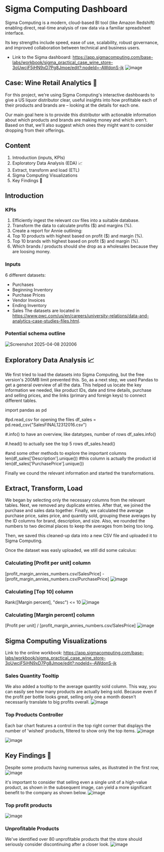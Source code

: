 # Sigma Computing Dashboard

Sigma Computing is a modern, cloud-based BI tool (like Amazon Redshift) enabling direct, real-time analysis of raw data via a familiar spreadsheet interface.

Its key strengths include speed, ease of use, scalability, robust governance, and improved collaboration between technical and business users.

- Link to the Sigma dashboard: https://app.sigmacomputing.com/base-labs/workbook/sigma_practical_case_wine_store-3oUwcjF5jHN9xD7Pg8Jmoe/edit?:nodeId=-AWdonS-jk 
![image](https://github.com/user-attachments/assets/d33e240c-efe6-4cd6-8bc6-a8785f30cb8e)

## Case: Wine Retail Analytics 🍷
For this project, we're using Sigma Computing's interactive dashboards to give a US liquor distributor clear, useful insights into how profitable each of their products and brands are – looking at the details for each one.

Our main goal here is to provide this distributor with actionable information about which products and brands are making money and which aren't. Based on that, we'll also suggest which ones they might want to consider dropping from their offerings.

## Content
1. Introduction (inputs, KPIs) 
3. Exploratory Data Analysis (EDA) 📈
4. Extract, transform and load (ETL)
5. Sigma Computing Visualizations
6. Key Findings 🍾

## Introduction 
### KPIs
1. Efficiently ingest the relevant csv files into a suitable database.
2. Transform the data to calculate profits ($) and margins (%).
3. Create a report for Annie outlining:
  1. Top 10 products with highest based on profit ($) and margin (%).
  2. Top 10 brands with highest based on profit ($) and margin (%).
  3. Which brands / products should she drop as a wholesales because they are loosing money.


### Inputs
6 different datasets:
- Purchases
- Beginning Inventory
- Purchase Prices
- Vendor Invoices
- Ending Inventory
- Sales
The datasets are located in https://www.pwc.com/us/en/careers/university-relations/data-and-analytics-case-studies-files.html.


### Potential schema outline
![Screenshot 2025-04-08 202006](https://github.com/user-attachments/assets/688b7973-84dd-4a1c-82e0-19d5a62a0699)


## Exploratory Data Analysis 📈
We first tried to load the datasets into Sigma Computing, but the free version's 200MB limit prevented this. So, as a next step, we used Pandas to get a general overview of all the data. This helped us locate the key information we needed, like product IDs, date and time details, purchase and selling prices, and the links (primary and foreign keys) to connect different tables.
  
  import pandas as pd
  
  #pd.read_csv for opening the files
  df_sales = pd.read_csv("SalesFINAL12312016.csv")
  
  #.info() to have an overview, like datatypes, number of rows
  df_sales.info()

  #.head() to actually see the top 5 rows
  df_sales.head()

  #and some other methods to explore the important columns
  len(df_sales['Description'].unique()) #this column is actually the product id
  len(df_sales['PurchasePrice'].unique())

Finally we cound the relevant information and started the transformations.


## Extract, Transform, Load 
We began by selecting only the necessary columns from the relevant tables. Next, we removed any duplicate entries. After that, we joined the purchase and sales data together. Finally, we calculated the average purchase price, sales price, and quantity sold, grouping these averages by the ID columns for brand, description, and size. Also, we rounded the numbers to two decimal places to keep the averages from being too long.

Then, we saved this cleaned-up data into a new CSV file and uploaded it to Sigma Computing.

Once the dataset was easly uploaded, we still did some calculus:

### Calculating [Profit per unit] column
[profit_margin_annies_numbers.csv/SalesPrice] - [profit_margin_annies_numbers.csv/PurchasePrice]
![image](https://github.com/user-attachments/assets/a2888062-8383-4336-be17-7223aa9ba7a4)

### Calculating [Top 10] column
Rank([Margin percent], "desc") <= 10
![image](https://github.com/user-attachments/assets/ea4d3935-9615-4a44-8e87-af0e3ebaa6e6)

### Calculating [Margin percent] column
[Profit  per unit] / [profit_margin_annies_numbers.csv/SalesPrice]
![image](https://github.com/user-attachments/assets/6b1a124d-5588-49ca-aa8a-91c811d014f1)


## Sigma Computing Visualizations
Link to the online workbook:
https://app.sigmacomputing.com/base-labs/workbook/sigma_practical_case_wine_store-3oUwcjF5jHN9xD7Pg8Jmoe/edit?:nodeId=-AWdonS-jk

### Sales Quantity Tooltip
We also added a tooltip to the average quantity sold column. This way, you can easily see how many products are actually being sold. Because even if the profit per bottle looks great, selling only one a month doesn't necessarily translate to big profits overall.
![image](https://github.com/user-attachments/assets/89058bf2-5083-4fc9-845f-800086ecd31d)

### Top Products Controller
Each bar chart features a control in the top right corner that displays the number of 'wished' products, filtered to show only the top items.
![image](https://github.com/user-attachments/assets/899976d0-d5f3-4bb5-b0b2-4c8fba1ce9ae)

![image](https://github.com/user-attachments/assets/566800e3-0f8c-466f-985f-9bbb15ef44eb)


## Key Findings 🍾
Despite some products having numerous sales, as illustrated in the first row,
![image](https://github.com/user-attachments/assets/2874a44d-847c-42e6-927a-81a4c343305c)

it's important to consider that selling even a single unit of a high-value product, as shown in the subsequent image, can yield a more significant benefit to the company as shown below.
![image](https://github.com/user-attachments/assets/4d41b92c-4b53-42db-8fe0-fdb14e2b4a72)

### Top profit products
![image](https://github.com/user-attachments/assets/ba2fc69f-e375-4e52-97b8-cf14f0be76a1)


### Unprofitable Products
We've identified over 80 unprofitable products that the store should seriously consider discontinuing after a closer look.
![image](https://github.com/user-attachments/assets/4684d3f1-2398-4819-b4be-ea59d2014815)
